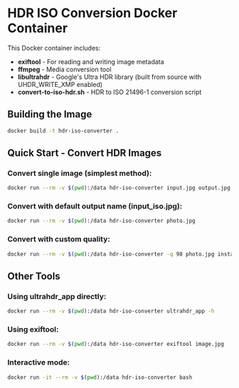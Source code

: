 # HDR ISO Conversion Docker Container

This Docker container includes:
- **exiftool** - For reading and writing image metadata
- **ffmpeg** - Media conversion tool
- **libultrahdr** - Google's Ultra HDR library (built from source with UHDR_WRITE_XMP enabled)
- **convert-to-iso-hdr.sh** - HDR to ISO 21496-1 conversion script


## Building the Image

```bash
docker build -t hdr-iso-converter .
```

## Quick Start - Convert HDR Images

### Convert single image (simplest method):
```bash
docker run --rm -v $(pwd):/data hdr-iso-converter input.jpg output.jpg
```

### Convert with default output name (input_iso.jpg):
```bash
docker run --rm -v $(pwd):/data hdr-iso-converter photo.jpg
```

### Convert with custom quality:
```bash
docker run --rm -v $(pwd):/data hdr-iso-converter -q 98 photo.jpg instagram.jpg
```

## Other Tools


### Using ultrahdr_app directly:
```bash
docker run --rm -v $(pwd):/data hdr-iso-converter ultrahdr_app -h
```

### Using exiftool:
```bash
docker run --rm -v $(pwd):/data hdr-iso-converter exiftool image.jpg
```

### Interactive mode:
```bash
docker run -it --rm -v $(pwd):/data hdr-iso-converter bash
```
